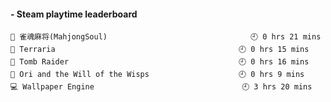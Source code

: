 <!-- steam-box start -->
#### - Steam playtime leaderboard
```text
🤡 雀魂麻将(MahjongSoul)                                🕘 0 hrs 21 mins
👾 Terraria                                         🕘 0 hrs 15 mins
🤡 Tomb Raider                                      🕘 0 hrs 16 mins
🤡 Ori and the Will of the Wisps                    🕘 0 hrs 9 mins
💻 Wallpaper Engine                                 🕘 3 hrs 20 mins
```
<!-- Powered by https://github.com/YouEclipse/steam-box . -->
<!-- steam-box end -->
